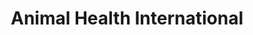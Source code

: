 ---
title: "Animal Health International"
url: /chandler/animal-health-international/
shop: agrarian
---